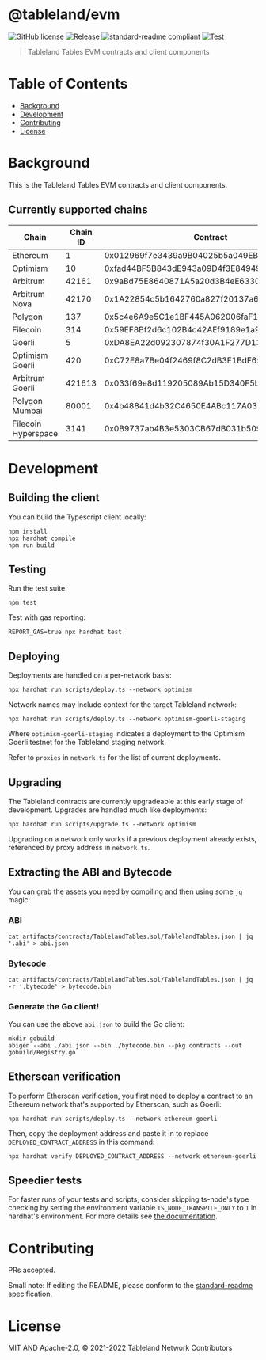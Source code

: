 # @tableland/evm

[![GitHub license](https://img.shields.io/github/license/tablelandnetwork/evm-tableland.svg)](./LICENSE)
[![Release](https://img.shields.io/github/release/tablelandnetwork/evm-tableland.svg)](https://github.com/tablelandnetwork/evm-tableland/releases/latest)
[![standard-readme compliant](https://img.shields.io/badge/standard--readme-OK-green.svg)](https://github.com/RichardLitt/standard-readme)
[![Test](https://github.com/tablelandnetwork/evm-tableland/actions/workflows/test.yml/badge.svg?branch=main)](https://github.com/tablelandnetwork/evm-tableland/actions/workflows/test.yml)

> Tableland Tables EVM contracts and client components

# Table of Contents

- [Background](#background)
- [Development](#development)
- [Contributing](#contributing)
- [License](#license)

# Background

This is the Tableland Tables EVM contracts and client components.

## Currently supported chains

| Chain               | Chain ID | Contract                                   |
| ------------------- | -------- | ------------------------------------------ |
| Ethereum            | 1        | 0x012969f7e3439a9B04025b5a049EB9BAD82A8C12 |
| Optimism            | 10       | 0xfad44BF5B843dE943a09D4f3E84949A11d3aa3e6 |
| Arbitrum            | 42161    | 0x9aBd75E8640871A5a20d3B4eE6330a04c962aFfd |
| Arbitrum Nova       | 42170    | 0x1A22854c5b1642760a827f20137a67930AE108d2 |
| Polygon             | 137      | 0x5c4e6A9e5C1e1BF445A062006faF19EA6c49aFeA |
| Filecoin            | 314      | 0x59EF8Bf2d6c102B4c42AEf9189e1a9F0ABfD652d |
| Goerli              | 5        | 0xDA8EA22d092307874f30A1F277D1388dca0BA97a |
| Optimism Goerli     | 420      | 0xC72E8a7Be04f2469f8C2dB3F1BdF69A7D516aBbA |
| Arbitrum Goerli     | 421613   | 0x033f69e8d119205089Ab15D340F5b797732f646b |
| Polygon Mumbai      | 80001    | 0x4b48841d4b32C4650E4ABc117A03FE8B51f38F68 |
| Filecoin Hyperspace | 3141     | 0x0B9737ab4B3e5303CB67dB031b509697e31c02d3 |

# Development

## Building the client

You can build the Typescript client locally:

```shell
npm install
npx hardhat compile
npm run build
```

## Testing

Run the test suite:

```shell
npm test
```

Test with gas reporting:

```shell
REPORT_GAS=true npx hardhat test
```

## Deploying

Deployments are handled on a per-network basis:

```shell
npx hardhat run scripts/deploy.ts --network optimism
```

Network names may include context for the target Tableland network:

```shell
npx hardhat run scripts/deploy.ts --network optimism-goerli-staging
```

Where `optimism-goerli-staging` indicates a deployment to the Optimism Goerli testnet for the Tableland staging network.

Refer to `proxies` in `network.ts` for the list of current deployments.

## Upgrading

The Tableland contracts are currently upgradeable at this early stage of development. Upgrades are handled much like deployments:

```shell
npx hardhat run scripts/upgrade.ts --network optimism
```

Upgrading on a network only works if a previous deployment already exists, referenced by proxy address in `network.ts`.

## Extracting the ABI and Bytecode

You can grab the assets you need by compiling and then using some `jq` magic:

### ABI

```shell
cat artifacts/contracts/TablelandTables.sol/TablelandTables.json | jq '.abi' > abi.json
```

### Bytecode

```shell
cat artifacts/contracts/TablelandTables.sol/TablelandTables.json | jq -r '.bytecode' > bytecode.bin
```

### Generate the Go client!

You can use the above `abi.json` to build the Go client:

```shell
mkdir gobuild
abigen --abi ./abi.json --bin ./bytecode.bin --pkg contracts --out gobuild/Registry.go
```

## Etherscan verification

To perform Etherscan verification, you first need to deploy a contract to an Ethereum network that's supported by Etherscan, such as Goerli:

```shell
npx hardhat run scripts/deploy.ts --network ethereum-goerli
```

Then, copy the deployment address and paste it in to replace `DEPLOYED_CONTRACT_ADDRESS` in this command:

```shell
npx hardhat verify DEPLOYED_CONTRACT_ADDRESS --network ethereum-goerli
```

## Speedier tests

For faster runs of your tests and scripts, consider skipping ts-node's type checking by setting the environment variable `TS_NODE_TRANSPILE_ONLY` to `1` in hardhat's environment. For more details see [the documentation](https://hardhat.org/guides/typescript.html#performance-optimizations).

# Contributing

PRs accepted.

Small note: If editing the README, please conform to the
[standard-readme](https://github.com/RichardLitt/standard-readme) specification.

# License

MIT AND Apache-2.0, © 2021-2022 Tableland Network Contributors
